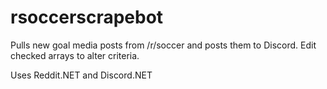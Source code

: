 # rsoccerscrapebot

Pulls new goal media posts from /r/soccer and posts them to Discord. Edit checked arrays to alter criteria.

Uses Reddit.NET and Discord.NET
